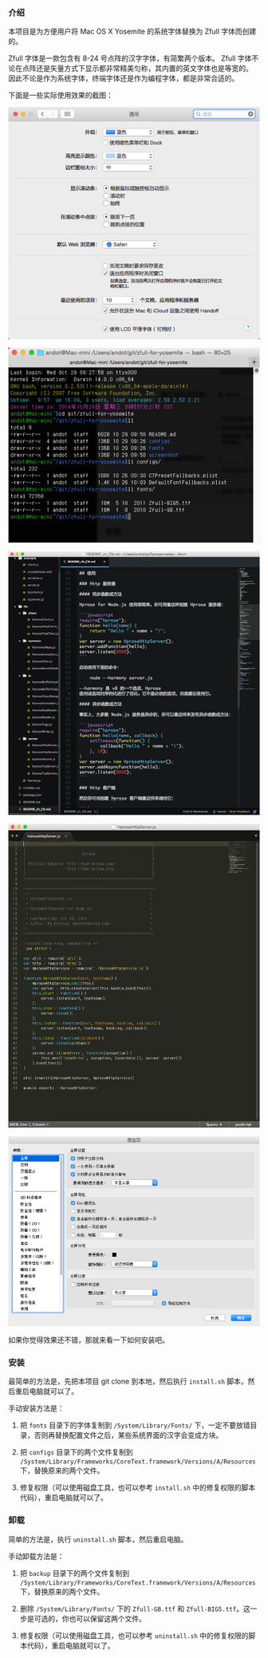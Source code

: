 ### 介绍

本项目是为方便用户将 Mac OS X Yosemite 的系统字体替换为 Zfull 字体而创建的。

Zfull 字体是一款包含有 8-24 号点阵的汉字字体，有简繁两个版本。
Zfull 字体不论在点阵还是矢量方式下显示都非常精美匀称，其内置的英文字体也是等宽的。
因此不论是作为系统字体，终端字体还是作为编程字体，都是非常合适的。

下面是一些实际使用效果的截图：

![系统偏好设置 - 通用](screenshot/1.png "系统偏好设置 - 通用")

![终端](screenshot/2.png "终端")

![Atom](screenshot/3.png "Atom 下的代码显示效果")

![Sublime Text](screenshot/4.png "Sublime Text 3下取消反锯齿后的显示效果")

![Adobe Reader](screenshot/5.png "对系统小字取消反锯齿后，Adobe Reader配置界面显示效果")

如果你觉得效果还不错，那就来看一下如何安装吧。

### 安装

最简单的方法是，先把本项目 git clone 到本地，然后执行 `install.sh` 脚本，然后重启电脑就可以了。

手动安装方法是：

1. 把 `fonts` 目录下的字体复制到 `/System/Library/Fonts/` 下，一定不要放错目录，否则再替换配置文件之后，某些系统界面的汉字会变成方块。

2. 把 `configs` 目录下的两个文件复制到 `/System/Library/Frameworks/CoreText.framework/Versions/A/Resources` 下，替换原来的两个文件。

3. 修复权限（可以使用磁盘工具，也可以参考 `install.sh` 中的修复权限的脚本代码），重启电脑就可以了。

### 卸载

简单的方法是，执行 `uninstall.sh` 脚本，然后重启电脑。

手动卸载方法是：

1. 把 `backup` 目录下的两个文件复制到 `/System/Library/Frameworks/CoreText.framework/Versions/A/Resources` 下，替换原来的两个文件。

2. 删除 `/System/Library/Fonts/` 下的 `Zfull-GB.ttf` 和 `Zfull-BIG5.ttf`。这一步是可选的，你也可以保留这两个文件。

3. 修复权限（可以使用磁盘工具，也可以参考 `uninstall.sh` 中的修复权限的脚本代码），重启电脑就可以了。
